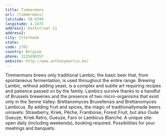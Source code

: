 ```yaml
---
title: Timmermans
url: /timmermans/
latitude: 50.8399
longitude: 4.2475
address1: Kerkstraat 11
address2: 
city: Itterbeek
state: 
code: 1701
country: Belgium
phone: 3225690357
website: http://www.anthonymartin.be/
---
```

Timmermans brews only traditional Lambic; the basic beer that, from spontaneous fermentation, is used throughout the entire range. Brewing Lambic, without adding yeast, is a complex and subtle art requiring recipes and patience passed on by the family. Lambics survive thanks to a handful of Brussels breweries and the presence of two micro-organisms that exist only in the Senne Valley: Brettanomyces Bruxellensis and Brettanomyces Lambicus. By adding fruit and spices, the magic of traditionallymade beers unravels: Strawberry, Kriek, Pêche, Framboise, Forest Fruit, but also Oude Gueuze, Kriek Retro, Gueuze, Faro or Lambicus Blanche. A unique site: open daily (including weekends), booking required. Possibilities for your meetings and banquets.
